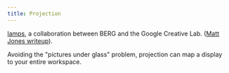 ```yaml
---
title: Projection
---
```



[lamps](https://berglondon.com/blog/2012/12/19/lamps/), a collaboration between BERG and the Google Creative Lab. ([Matt Jones writeup](https://moleitau.work/portfolio/berg-google/)).

Avoiding the "pictures under glass" problem, projection can map a display to your entire workspace.

[lantern]: https://nordprojects.co/lantern
[lantern-apps]: https://nordprojects.co/lantern/channels/
[lantern-github]: https://github.com/nordprojects/lantern
[lantern-github-channels]: https://github.com/nordprojects/lantern/tree/fa015faa1c9f4f500bc14074a3485750aecf14e1/things/src/main/java/com/example/androidthings/lantern/channels
[uobeam-projector]: https://www.ebay.com/sch/i.html?_from=R40&_trksid=p2334524.m570.l1313&_nkw=laser+uobeam+projector&_sacat=0&LH_TitleDesc=0&_osacat=0&_odkw=uo+beam+projector